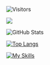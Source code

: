 ![Visitors](https://visitor-badge.glitch.me/badge?page_id=121786addzczd&left_color=gray&right_color=blue)
 
![](https://github-profile-summary-cards.vercel.app/api/cards/profile-details?username=121786addzczd&theme=vue)
 
![GitHub Stats](https://github-readme-stats.vercel.app/api?username=121786addzczd&show_icons=true)
 
[![Top Langs](https://github-readme-stats.vercel.app/api/top-langs/?username=121786addzczd&layout=compact&langs_count=6)](https://github.com/anuraghazra/github-readme-stats)

[![My Skills](https://skillicons.dev/icons?i=html,css,sass,bootstrap,tailwind,jquery,js,nodejs,ts,jest,cypress,selenium,express,react,nextjs,vite,php,laravel,ruby,rails,py,django,fastapi,dotnet,aws,dynamodb,linux,ubuntu,git,gitlab,github,jenkins,docker,terraform,vim,neovim,npm,postman,figma,notion,md,postgres,mysql)](https://skillicons.dev)
